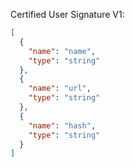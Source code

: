 Certified User Signature V1: 

```json
[
  {
    "name": "name",
    "type": "string"
  },
  {
    "name": "url",
    "type": "string"
  },
  {
    "name": "hash",
    "type": "string"
  }
]
```